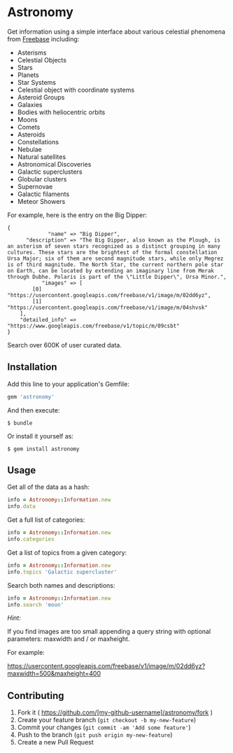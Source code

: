 # Astronomy

Get information using a simple interface about various celestial phenomena from [Freebase](http://freebase.com) including:

- Asterisms
- Celestial Objects
- Stars
- Planets
- Star Systems
- Celestial object with coordinate systems
- Asteroid Groups
- Galaxies
- Bodies with heliocentric orbits
- Moons
- Comets
- Asteroids
- Constellations
- Nebulae
- Natural satellites
- Astronomical Discoveries
- Galactic superclusters
- Globular clusters
- Supernovae
- Galactic filaments
- Meteor Showers

For example, here is the entry on the Big Dipper:

    {
                 "name" => "Big Dipper",
          "description" => "The Big Dipper, also known as the Plough, is an asterism of seven stars recognized as a distinct grouping in many cultures. These stars are the brightest of the formal constellation Ursa Major; six of them are second magnitude stars, while only Megrez is of third magnitude. The North Star, the current northern pole star on Earth, can be located by extending an imaginary line from Merak through Dubhe. Polaris is part of the \"Little Dipper\", Ursa Minor.",
               "images" => [
            [0] "https://usercontent.googleapis.com/freebase/v1/image/m/02dd6yz",
            [1] "https://usercontent.googleapis.com/freebase/v1/image/m/04shvsk"
        ],
        "detailed_info" => "https://www.googleapis.com/freebase/v1/topic/m/09csbt"
    }

Search over 600K of user curated data.

## Installation

Add this line to your application's Gemfile:

```ruby
gem 'astronomy'
```

And then execute:

    $ bundle

Or install it yourself as:

    $ gem install astronomy

## Usage

Get all of the data as a hash:

```ruby
info = Astronomy::Information.new
info.data
```

Get a full list of categories:

```ruby
info = Astronomy::Information.new
info.categories
```

Get a list of topics from a given category:

```ruby
info = Astronomy::Information.new
info.topics 'Galactic supercluster'
```

Search both names and descriptions:

```ruby
info = Astronomy::Information.new
info.search 'moon'
```

*Hint:*

If you find images are too small appending a query string with optional parameters: maxwidth and / or maxheight.

For example:

https://usercontent.googleapis.com/freebase/v1/image/m/02dd6yz?maxwidth=500&maxheight=400

## Contributing

1. Fork it ( https://github.com/[my-github-username]/astronomy/fork )
2. Create your feature branch (`git checkout -b my-new-feature`)
3. Commit your changes (`git commit -am 'Add some feature'`)
4. Push to the branch (`git push origin my-new-feature`)
5. Create a new Pull Request
